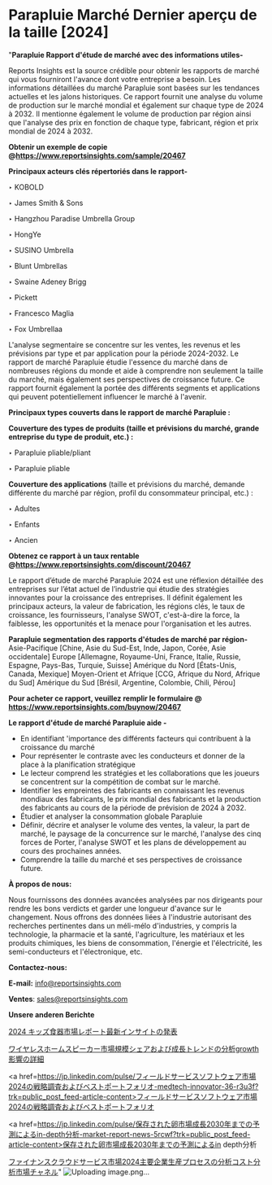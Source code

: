 # Parapluie Marché Dernier aperçu de la taille [2024]

"<strong>Parapluie Rapport d'étude de marché avec des informations utiles-</strong>

Reports Insights est la source crédible pour obtenir les rapports de marché qui vous fourniront l'avance dont votre entreprise a besoin. Les informations détaillées du marché Parapluie sont basées sur les tendances actuelles et les jalons historiques. Ce rapport fournit une analyse du volume de production sur le marché mondial et également sur chaque type de 2024 à 2032. Il mentionne également le volume de production par région ainsi que l'analyse des prix en fonction de chaque type, fabricant, région et prix mondial de 2024 à 2032.

<strong><b>Obtenir un exemple de copie @</b></strong><a href=https://www.reportsinsights.com/sample/20467><strong><b>https://www.reportsinsights.com/sample/20467</b></strong></a>

<b>Principaux acteurs clés répertoriés dans le rapport-</b>

<b> </b>‣ KOBOLD

‣ James Smith & Sons

‣ Hangzhou Paradise Umbrella Group

‣ HongYe

‣ SUSINO Umbrella

‣ Blunt Umbrellas

‣ Swaine Adeney Brigg

‣ Pickett

‣ Francesco Maglia

‣ Fox Umbrellaa

L'analyse segmentaire se concentre sur les ventes, les revenus et les prévisions par type et par application pour la période 2024-2032. Le rapport de marché Parapluie étudie l'essence du marché dans de nombreuses régions du monde et aide à comprendre non seulement la taille du marché, mais également ses perspectives de croissance future. Ce rapport fournit également la portée des différents segments et applications qui peuvent potentiellement influencer le marché à l'avenir.

<strong>Principaux types couverts dans le rapport de marché Parapluie :</strong>

<strong>Couverture des types de produits (taille et prévisions du marché, grande entreprise du type de produit, etc.) : </strong>

‣ Parapluie pliable/pliant

‣ Parapluie pliable

<strong>Couverture des applications</strong> (taille et prévisions du marché, demande différente du marché par région, profil du consommateur principal, etc.) :

‣ Adultes

‣ Enfants

‣ Ancien

<strong><b>Obtenez ce rapport à un taux rentable @</b></strong><a href=https://www.reportsinsights.com/discount/20467><strong><b>https://www.reportsinsights.com/discount/20467</b></strong></a>

Le rapport d’étude de marché Parapluie 2024 est une réflexion détaillée des entreprises sur l’état actuel de l’industrie qui étudie des stratégies innovantes pour la croissance des entreprises. Il définit également les principaux acteurs, la valeur de fabrication, les régions clés, le taux de croissance, les fournisseurs, l'analyse SWOT, c'est-à-dire la force, la faiblesse, les opportunités et la menace pour l'organisation et les autres.

<strong>Parapluie segmentation des rapports d'études de marché par région-</strong>
Asie-Pacifique [Chine, Asie du Sud-Est, Inde, Japon, Corée, Asie occidentale]
Europe [Allemagne, Royaume-Uni, France, Italie, Russie, Espagne, Pays-Bas, Turquie, Suisse]
Amérique du Nord [États-Unis, Canada, Mexique]
Moyen-Orient et Afrique [CCG, Afrique du Nord, Afrique du Sud]
Amérique du Sud [Brésil, Argentine, Colombie, Chili, Pérou]

<strong>Pour acheter ce rapport, veuillez remplir le formulaire @   <a href=https://www.reportsinsights.com/buynow/20467>https://www.reportsinsights.com/buynow/20467</a></strong>

<strong>Le rapport d'étude de marché Parapluie aide -</strong>
<ul>
  <li>En identifiant 'importance des différents facteurs qui contribuent à la croissance du marché</li>
  <li>Pour représenter le contraste avec les conducteurs et donner de la place à la planification stratégique</li>
  <li>Le lecteur comprend les stratégies et les collaborations que les joueurs se concentrent sur la compétition de combat sur le marché.</li>
  <li>Identifier les empreintes des fabricants en connaissant les revenus mondiaux des fabricants, le prix mondial des fabricants et la production des fabricants au cours de la période de prévision de 2024 à 2032.</li>
  <li>Étudier et analyser la consommation globale Parapluie</li>
  <li>Définir, décrire et analyser le volume des ventes, la valeur, la part de marché, le paysage de la concurrence sur le marché, l'analyse des cinq forces de Porter, l'analyse SWOT et les plans de développement au cours des prochaines années.</li>
  <li>Comprendre la taille du marché et ses perspectives de croissance future.</li>
</ul>
<strong>À propos de nous:</strong>

Nous fournissons des données avancées analysées par nos dirigeants pour rendre les bons verdicts et garder une longueur d'avance sur le changement. Nous offrons des données liées à l'industrie autorisant des recherches pertinentes dans un méli-mélo d'industries, y compris la technologie, la pharmacie et la santé, l'agriculture, les matériaux et les produits chimiques, les biens de consommation, l'énergie et l'électricité, les semi-conducteurs et l'électronique, etc.

<strong>Contactez-nous:</strong>

<strong>E-mail:</strong> <a href=mailto:info@reportsinsights.com>info@reportsinsights.com</a>

<strong>Ventes</strong>: <a href=mailto:sales@reportsinsights.com>sales@reportsinsights.com</a>

<strong>Unsere anderen Berichte</strong>

<a href=https://www.linkedin.com/pulse/2024-キッズ食器市場レポート最新インサイトの発表-community-market-research-j5oyf/>2024 キッズ食器市場レポート最新インサイトの発表</a>

<a href=https://www.linkedin.com/pulse/ワイヤレスホームスピーカー市場規模シェアおよび成長トレンドの分析growth影響の詳細-tribunal-analytics-360-dsnif/>ワイヤレスホームスピーカー市場規模シェアおよび成長トレンドの分析growth影響の詳細</a>

<a href=https://jp.linkedin.com/pulse/フィールドサービスソフトウェア市場2024の戦略調査およびベストポートフォリオ-medtech-innovator-36-r3u3f?trk=public_post_feed-article-content>フィールドサービスソフトウェア市場2024の戦略調査およびベストポートフォリオ</a>

<a href=https://jp.linkedin.com/pulse/保存された卵市場成長2030年までの予測によるin-depth分析-market-report-news-5rcwf?trk=public_post_feed-article-content>保存された卵市場成長2030年までの予測によるin depth分析</a>

<a href=https://www.linkedin.com/pulse/ファイナンスクラウドサービス市場2024主要企業生産プロセスの分析コスト分析市場チャネル-tribunal-analytics-360-h7fgf/>ファイナンスクラウドサービス市場2024主要企業生産プロセスの分析コスト分析市場チャネル</a>"
![Uploading image.png…]()
